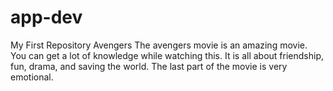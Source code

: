 # app-dev
My First Repository
Avengers
The avengers movie is an amazing movie. You can get a lot of knowledge while watching this. It is all about friendship, fun, drama, and saving the world. The last part of the movie is very emotional.
